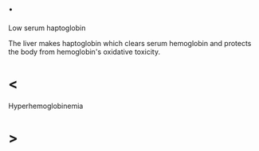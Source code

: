 # .

Low serum haptoglobin

The liver makes haptoglobin which clears serum hemoglobin and protects the body from hemoglobin's oxidative toxicity.

# <

Hyperhemoglobinemia

# >

